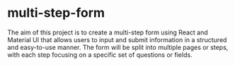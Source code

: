 # multi-step-form

The aim of this project is to create a multi-step form using React and Material UI that allows users to input and submit information in a structured and easy-to-use manner. The form will be split into multiple pages or steps, with each step focusing on a specific set of questions or fields.
